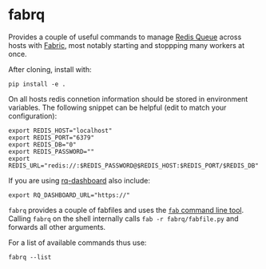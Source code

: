 # fabrq

Provides a couple of useful commands to manage [Redis Queue](https://python-rq.org) across hosts with [Fabric](http://www.fabfile.org), most notably starting and stoppping many workers at once. 


After cloning, install with:
```
pip install -e .
```

On all hosts redis connetion information should be stored in environment variables. The following snippet can be helpful (edit to match your configuration):
```
export REDIS_HOST="localhost"
export REDIS_PORT="6379"
export REDIS_DB="0"
export REDIS_PASSWORD=""
export REDIS_URL="redis://:$REDIS_PASSWORD@$REDIS_HOST:$REDIS_PORT/$REDIS_DB"
```

If you are using [rq-dashboard](https://github.com/Parallels/rq-dashboard) also include:
```
export RQ_DASHBOARD_URL="https://"
```

`fabrq` provides a couple of fabfiles and uses the [`fab` command line tool](http://docs.fabfile.org/en/2.5/getting-started.html#addendum-the-fab-command-line-tool). Calling `fabrq` on the shell internally calls `fab -r fabrq/fabfile.py` and forwards all other arguments.

For a list of available commands thus use:
```
fabrq --list
```

